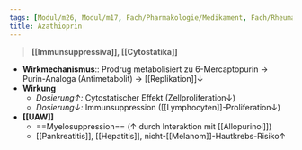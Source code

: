 ```yaml
---
tags: [Modul/m26, Modul/m17, Fach/Pharmakologie/Medikament, Fach/Rheumatologie]
title: Azathioprin
---
```

> **[[Immunsuppressiva]], [[Cytostatika]]**
- **Wirkmechanismus**:: Prodrug metabolisiert zu 6-Mercaptopurin → Purin-Analoga (Antimetabolit) → [[Replikation]]↓
- **Wirkung**
	- *Dosierung↑:* Cytostatischer Effekt (Zellproliferation↓)
	- *Dosierung↓:* Immunsuppression ([[Lymphocyten]]-Proliferation↓)
- **[[UAW]]**
	- ==Myelosuppression== (↑ durch Interaktion mit [[Allopurinol]])
	- [[Pankreatitis]], [[Hepatitis]], nicht-[[Melanom]]-Hautkrebs-Risiko↑